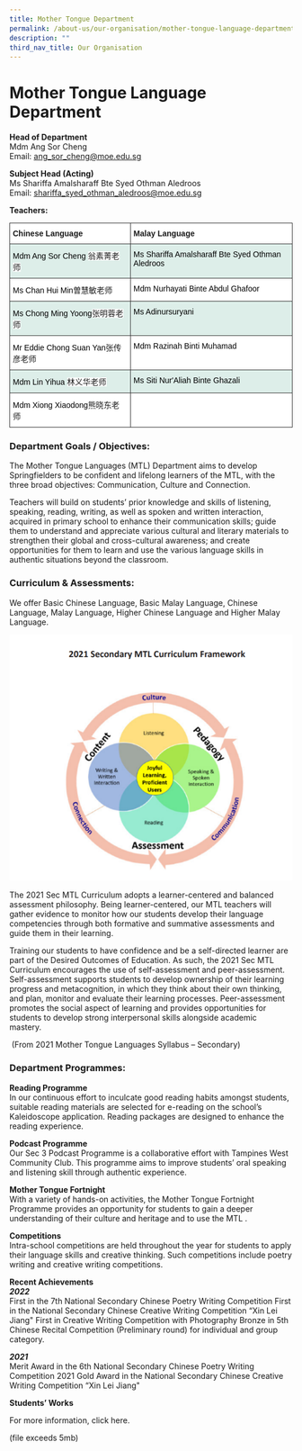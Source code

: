 ```yaml
---
title: Mother Tongue Department
permalink: /about-us/our-organisation/mother-tongue-language-department/
description: ""
third_nav_title: Our Organisation
---
```

# **Mother Tongue Language Department**

**Head of Department**    
Mdm Ang Sor Cheng  
Email: [ang_sor_cheng@moe.edu.sg](mailto:ang_sor_cheng@moe.edu.sg)

**Subject Head (Acting)**    
Ms Shariffa Amalsharaff Bte Syed Othman Aledroos
<br>Email: [shariffa_syed_othman_aledroos@moe.edu.sg](mailto:shariffa_syed_othman_aledroos@moe.edu.sg)


**Teachers:**
<table style="border-collapse:collapse;border-spacing:0" class="tg"><thead><tr><th style="background-color:#ffffff;border-color:#343434;border-style:solid;border-width:1px;font-family:Arial, sans-serif;font-size:14px;font-weight:bold;overflow:hidden;padding:10px 5px;text-align:left;vertical-align:top;word-break:normal">Chinese Language</th><th style="background-color:#ffffff;border-color:#343434;border-style:solid;border-width:1px;font-family:Arial, sans-serif;font-size:14px;font-weight:bold;overflow:hidden;padding:10px 5px;text-align:left;vertical-align:top;word-break:normal">Malay Language</th></tr></thead><tbody><tr><td style="background-color:#DDEEE9;border-color:#343434;border-style:solid;border-width:1px;font-family:Arial, sans-serif;font-size:14px;overflow:hidden;padding:10px 5px;text-align:left;vertical-align:top;word-break:normal"><span style="font-weight:normal;color:#000">Mdm Ang Sor Cheng </span> <span style="background-color:white">翁素菁老师</span></td><td style="background-color:#DDEEE9;border-color:#343434;border-style:solid;border-width:1px;font-family:Arial, sans-serif;font-size:14px;overflow:hidden;padding:10px 5px;text-align:left;vertical-align:top;word-break:normal"><span style="font-weight:normal;color:#000">Ms Shariffa Amalsharaff Bte Syed Othman Aledroos</span></td></tr><tr><td style="background-color:#ffffff;border-color:#343434;border-style:solid;border-width:1px;font-family:Arial, sans-serif;font-size:14px;overflow:hidden;padding:10px 5px;text-align:left;vertical-align:top;word-break:normal"><span style="font-weight:normal;color:#000">Ms Chan Hui Min</span>曽慧敏老师</td><td style="background-color:#ffffff;border-color:#343434;border-style:solid;border-width:1px;font-family:Arial, sans-serif;font-size:14px;overflow:hidden;padding:10px 5px;text-align:left;vertical-align:top;word-break:normal"><span style="font-weight:normal;color:#000">Mdm Nurhayati Binte Abdul Ghafoor</span></td></tr><tr><td style="background-color:#DDEEE9;border-color:#343434;border-style:solid;border-width:1px;font-family:Arial, sans-serif;font-size:14px;overflow:hidden;padding:10px 5px;text-align:left;vertical-align:top;word-break:normal"><span style="font-weight:normal;color:#000">Ms Chong Ming Yoong</span><span style="background-color:white">张明蓉老师</span></td><td style="background-color:#DDEEE9;border-color:#343434;border-style:solid;border-width:1px;font-family:Arial, sans-serif;font-size:14px;overflow:hidden;padding:10px 5px;text-align:left;vertical-align:top;word-break:normal"><span style="font-weight:normal;color:#000">Ms Adinursuryani</span></td></tr><tr><td style="background-color:#ffffff;border-color:#343434;border-style:solid;border-width:1px;font-family:Arial, sans-serif;font-size:14px;overflow:hidden;padding:10px 5px;text-align:left;vertical-align:top;word-break:normal"><span style="font-weight:normal;color:#000">Mr Eddie Chong Suan Yan</span>张传彦老师</td><td style="background-color:#ffffff;border-color:#343434;border-style:solid;border-width:1px;font-family:Arial, sans-serif;font-size:14px;overflow:hidden;padding:10px 5px;text-align:left;vertical-align:top;word-break:normal"><span style="font-weight:normal;color:#000">Mdm Razinah Binti Muhamad</span></td></tr><tr><td style="background-color:#DDEEE9;border-color:#343434;border-style:solid;border-width:1px;font-family:Arial, sans-serif;font-size:14px;overflow:hidden;padding:10px 5px;text-align:left;vertical-align:top;word-break:normal"><span style="font-weight:normal;color:#000">Mdm Lin Yihua</span> <span style="background-color:white">林义华老师</span></td><td style="background-color:#DDEEE9;border-color:#343434;border-style:solid;border-width:1px;font-family:Arial, sans-serif;font-size:14px;overflow:hidden;padding:10px 5px;text-align:left;vertical-align:top;word-break:normal"><span style="font-weight:normal;color:#000">Ms Siti Nur'Aliah Binte Ghazali</span></td></tr><tr><td style="background-color:#ffffff;border-color:#343434;border-style:solid;border-width:1px;font-family:Arial, sans-serif;font-size:14px;overflow:hidden;padding:10px 5px;text-align:left;vertical-align:top;word-break:normal"><span style="font-weight:normal;color:#000">Mdm Xiong Xiaodong</span>熊晓东老师</td><td style="background-color:#ffffff;border-color:#343434;border-style:solid;border-width:1px;font-family:Arial, sans-serif;font-size:14px;overflow:hidden;padding:10px 5px;text-align:left;vertical-align:top;word-break:normal"><span style="font-weight:normal;color:#000"></span></td></tr></tbody></table>

### Department Goals / Objectives:

The Mother Tongue Languages (MTL) Department aims to develop Springfielders to be confident and lifelong learners of the MTL, with the three broad objectives: Communication, Culture and Connection.

Teachers will build on students’ prior knowledge and skills of listening, speaking, reading, writing, as well as spoken and written interaction, acquired in primary school to enhance their communication skills; guide them to understand and appreciate various cultural and literary materials to strengthen their global and cross-cultural awareness; and create opportunities for them to learn and use the various language skills in authentic situations beyond the classroom.

### Curriculum & Assessments:

We offer Basic Chinese Language, Basic Malay Language, Chinese Language, Malay Language, Higher Chinese Language and Higher Malay Language.

![](/images/Framework.png)

The 2021 Sec MTL Curriculum adopts a learner-centered and balanced assessment philosophy. Being learner-centered, our MTL teachers will gather evidence to monitor how our students develop their language competencies through both formative and summative assessments and guide them in their learning. 

Training our students to have confidence and be a self-directed learner are part of the Desired Outcomes of Education. As such, the 2021 Sec MTL Curriculum encourages the use of self-assessment and peer-assessment. Self-assessment supports students to develop ownership of their learning progress and metacognition, in which they think about their own thinking, and plan, monitor and evaluate their learning processes. Peer-assessment promotes the social aspect of learning and provides opportunities for students to develop strong interpersonal skills alongside academic mastery. 

 (From 2021 Mother Tongue Languages Syllabus – Secondary)
 
###  Department Programmes:

**Reading Programme**  
In our continuous effort to inculcate good reading habits amongst students, suitable reading materials are selected for e-reading on the school’s Kaleidoscope application.  Reading packages are designed to enhance the reading experience.    

**Podcast Programme**    
Our Sec 3 Podcast Programme is a collaborative effort with Tampines West Community Club. This programme aims to improve students’ oral speaking and listening skill through authentic experience.

**Mother Tongue Fortnight**    
With a variety of hands-on activities, the Mother Tongue Fortnight Programme provides an opportunity for students to gain a deeper understanding of their culture and heritage and to use the MTL .

**Competitions**    
Intra-school competitions are held throughout the year for students to apply their language skills and creative thinking. Such competitions include poetry writing and creative writing competitions. 

**Recent Achievements**   
***2022***
<br>First in the 7th National Secondary Chinese Poetry Writing Competition
First in the National Secondary Chinese Creative Writing Competition “Xin Lei Jiang"
First in Creative Writing Competition with Photography
Bronze in 5th Chinese Recital Competition (Preliminary round) for individual and group category.

***2021***
<br>Merit Award in the 6th National Secondary Chinese Poetry Writing Competition 2021 Gold Award in the National Secondary Chinese Creative Writing Competition “Xin Lei Jiang"

**Students’ Works**

For more information, click here.

(file exceeds 5mb)